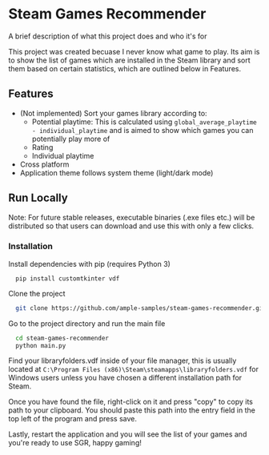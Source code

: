 
# Steam Games Recommender

A brief description of what this project does and who it's for

This project was created becuase I never know what game to play. Its aim is to show the list of games which are installed in the Steam library and sort them based on certain statistics, which are outlined below in Features.


## Features

- (Not implemented) Sort your games library according to:
    - Potential playtime: This is calculated using `global_average_playtime - individual_playtime` and is aimed to show which games you can potentially play more of
    - Rating
    - Individual playtime
- Cross platform
- Application theme follows system theme (light/dark mode)

## Run Locally

Note: For future stable releases, executable binaries (.exe files etc.) will be distributed so that users can download and use this with only a few clicks.

### Installation

Install dependencies with pip (requires Python 3)
```
  pip install customtkinter vdf
``` 

Clone the project

```bash
  git clone https://github.com/ample-samples/steam-games-recommender.git
```

Go to the project directory and run the main file

```bash
  cd steam-games-recommender
  python main.py
```

Find your libraryfolders.vdf inside of your file manager, this is usually located at `C:\Program Files (x86)\Steam\steamapps\libraryfolders.vdf` for Windows users unless you have chosen a different installation path for Steam.

Once you have found the file, right-click on it and press "copy" to copy its path to your clipboard. You should paste this path into the entry field in the top left of the program and press save. 

Lastly, restart the application and you will see the list of your games and you're ready to use SGR, happy gaming!
